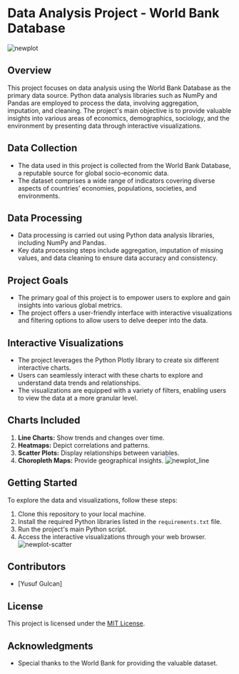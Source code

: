 # Data Analysis Project - World Bank Database

![newplot](https://github.com/YusufGulcan/Countries_analysis/assets/105684729/790578f0-3659-4ad6-bdf3-ea1b4837a125)


## Overview

This project focuses on data analysis using the World Bank Database as the primary data source. Python data analysis libraries such as NumPy and Pandas are employed to process the data, involving aggregation, imputation, and cleaning. The project's main objective is to provide valuable insights into various areas of economics, demographics, sociology, and the environment by presenting data through interactive visualizations.

## Data Collection

- The data used in this project is collected from the World Bank Database, a reputable source for global socio-economic data.
- The dataset comprises a wide range of indicators covering diverse aspects of countries' economies, populations, societies, and environments.

## Data Processing

- Data processing is carried out using Python data analysis libraries, including NumPy and Pandas.
- Key data processing steps include aggregation, imputation of missing values, and data cleaning to ensure data accuracy and consistency.

## Project Goals

- The primary goal of this project is to empower users to explore and gain insights into various global metrics.
- The project offers a user-friendly interface with interactive visualizations and filtering options to allow users to delve deeper into the data.

## Interactive Visualizations

- The project leverages the Python Plotly library to create six different interactive charts.
- Users can seamlessly interact with these charts to explore and understand data trends and relationships.
- The visualizations are equipped with a variety of filters, enabling users to view the data at a more granular level.

## Charts Included

1. **Line Charts:** Show trends and changes over time.
2. **Heatmaps:** Depict correlations and patterns.
3. **Scatter Plots:** Display relationships between variables.
4. **Choropleth Maps:** Provide geographical insights.
![newplot_line](https://github.com/YusufGulcan/Countries_analysis/assets/105684729/471e9788-20c6-4e14-8f68-bfda2b9828be)

## Getting Started

To explore the data and visualizations, follow these steps:

1. Clone this repository to your local machine.
2. Install the required Python libraries listed in the `requirements.txt` file.
3. Run the project's main Python script.
4. Access the interactive visualizations through your web browser.
![newplot-scatter](https://github.com/YusufGulcan/Countries_analysis/assets/105684729/60bfa19f-e1e1-4736-a9db-7abcc332bbca)

## Contributors

- [Yusuf Gulcan]


## License

This project is licensed under the [MIT License](LICENSE).

## Acknowledgments

- Special thanks to the World Bank for providing the valuable dataset.
